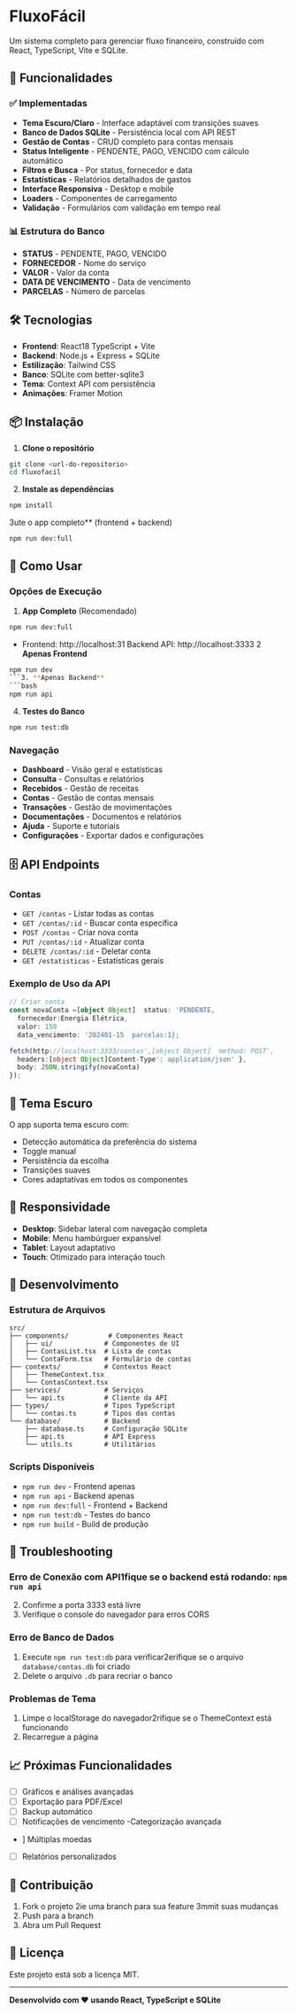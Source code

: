 # FluxoFácil

Um sistema completo para gerenciar fluxo financeiro, construído com React, TypeScript, Vite e SQLite.

## 🚀 Funcionalidades

### ✅ Implementadas
- **Tema Escuro/Claro** - Interface adaptável com transições suaves
- **Banco de Dados SQLite** - Persistência local com API REST
- **Gestão de Contas** - CRUD completo para contas mensais
- **Status Inteligente** - PENDENTE, PAGO, VENCIDO com cálculo automático
- **Filtros e Busca** - Por status, fornecedor e data
- **Estatísticas** - Relatórios detalhados de gastos
- **Interface Responsiva** - Desktop e mobile
- **Loaders** - Componentes de carregamento
- **Validação** - Formulários com validação em tempo real

### 📊 Estrutura do Banco
- **STATUS** - PENDENTE, PAGO, VENCIDO
- **FORNECEDOR** - Nome do serviço
- **VALOR** - Valor da conta
- **DATA DE VENCIMENTO** - Data de vencimento
- **PARCELAS** - Número de parcelas

## 🛠️ Tecnologias

- **Frontend**: React18 TypeScript + Vite
- **Backend**: Node.js + Express + SQLite
- **Estilização**: Tailwind CSS
- **Banco**: SQLite com better-sqlite3
- **Tema**: Context API com persistência
- **Animações**: Framer Motion

## 📦 Instalação

1. **Clone o repositório**
```bash
git clone <url-do-repositorio>
cd fluxofacil
```

2. **Instale as dependências**
```bash
npm install
```

3ute o app completo** (frontend + backend)
```bash
npm run dev:full
```

## 🎯 Como Usar

### Opções de Execução
1. **App Completo** (Recomendado)
```bash
npm run dev:full
```
- Frontend: http://localhost:31 Backend API: http://localhost:3333
2 **Apenas Frontend**
```bash
npm run dev
```3. **Apenas Backend**
```bash
npm run api
```

4. **Testes do Banco**
```bash
npm run test:db
```

### Navegação

- **Dashboard** - Visão geral e estatísticas
- **Consulta** - Consultas e relatórios
- **Recebidos** - Gestão de receitas
- **Contas** - Gestão de contas mensais
- **Transações** - Gestão de movimentações
- **Documentações** - Documentos e relatórios
- **Ajuda** - Suporte e tutoriais
- **Configurações** - Exportar dados e configurações

## 🗄️ API Endpoints

### Contas
- `GET /contas` - Listar todas as contas
- `GET /contas/:id` - Buscar conta específica
- `POST /contas` - Criar nova conta
- `PUT /contas/:id` - Atualizar conta
- `DELETE /contas/:id` - Deletar conta
- `GET /estatisticas` - Estatísticas gerais

### Exemplo de Uso da API
```typescript
// Criar conta
const novaConta =[object Object]  status: 'PENDENTE,
  fornecedor:Energia Elétrica,
  valor: 150
  data_vencimento: '202401-15  parcelas:1};

fetch(http://localhost:3333/contas',[object Object]  method: POST',
  headers:[object Object]Content-Type': application/json' },
  body: JSON.stringify(novaConta)
});
```

## 🎨 Tema Escuro

O app suporta tema escuro com:
- Detecção automática da preferência do sistema
- Toggle manual
- Persistência da escolha
- Transições suaves
- Cores adaptativas em todos os componentes

## 📱 Responsividade

- **Desktop**: Sidebar lateral com navegação completa
- **Mobile**: Menu hambúrguer expansível
- **Tablet**: Layout adaptativo
- **Touch**: Otimizado para interação touch

## 🔧 Desenvolvimento

### Estrutura de Arquivos
```
src/
├── components/          # Componentes React
│   ├── ui/             # Componentes de UI
│   ├── ContasList.tsx  # Lista de contas
│   └── ContaForm.tsx   # Formulário de contas
├── contexts/           # Contextos React
│   ├── ThemeContext.tsx
│   └── ContasContext.tsx
├── services/           # Serviços
│   └── api.ts          # Cliente da API
├── types/              # Tipos TypeScript
│   └── contas.ts       # Tipos das contas
└── database/           # Backend
    ├── database.ts     # Configuração SQLite
    ├── api.ts          # API Express
    └── utils.ts        # Utilitários
```

### Scripts Disponíveis
- `npm run dev` - Frontend apenas
- `npm run api` - Backend apenas
- `npm run dev:full` - Frontend + Backend
- `npm run test:db` - Testes do banco
- `npm run build` - Build de produção

## 🚨 Troubleshooting

### Erro de Conexão com API1fique se o backend está rodando: `npm run api`
2. Confirme a porta 3333 está livre
3. Verifique o console do navegador para erros CORS

### Erro de Banco de Dados
1. Execute `npm run test:db` para verificar2erifique se o arquivo `database/contas.db` foi criado
3. Delete o arquivo `.db` para recriar o banco

### Problemas de Tema
1. Limpe o localStorage do navegador2rifique se o ThemeContext está funcionando
3. Recarregue a página

## 📈 Próximas Funcionalidades

- [ ] Gráficos e análises avançadas
- [ ] Exportação para PDF/Excel
- [ ] Backup automático
- [ ] Notificações de vencimento
-Categorização avançada
- ] Múltiplas moedas
- [ ] Relatórios personalizados

## 🤝 Contribuição

1. Fork o projeto
2ie uma branch para sua feature
3mmit suas mudanças
4. Push para a branch
5. Abra um Pull Request

## 📄 Licença

Este projeto está sob a licença MIT.

---

**Desenvolvido com ❤️ usando React, TypeScript e SQLite** 